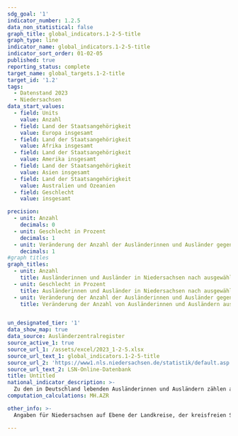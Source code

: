 ```yaml
---
sdg_goal: '1'
indicator_number: 1.2.5
data_non_statistical: false
graph_title: global_indicators.1-2-5-title
graph_type: line
indicator_name: global_indicators.1-2-5-title
indicator_sort_order: 01-02-05
published: true
reporting_status: complete
target_name: global_targets.1-2-title
target_id: '1.2'
tags:
  - Datenstand 2023
  - Niedersachsen
data_start_values:
  - field: Units
    value: Anzahl
  - field: Land der Staatsangehörigkeit
    value: Europa insgesamt
  - field: Land der Staatsangehörigkeit
    value: Afrika insgesamt
  - field: Land der Staatsangehörigkeit
    value: Amerika insgesamt
  - field: Land der Staatsangehörigkeit
    value: Asien insgesamt
  - field: Land der Staatsangehörigkeit
    value: Australien und Ozeanien
  - field: Geschlecht
    value: insgesamt

precision:
  - unit: Anzahl
    decimals: 0
  - unit: Geschlecht in Prozent
    decimals: 1
  - unit: Veränderung der Anzahl der Ausländerinnen und Ausländer gegenüber 2005 in Prozent
    decimals: 1
#graph titles
graph_titles:
  - unit: Anzahl
    title: Ausländerinnen und Ausländer in Niedersachsen nach ausgewählten Staatsangehörigkeiten
  - unit: Geschlecht in Prozent
    title: Ausländerinnen und Ausländer in Niedersachsen nach ausgewählten Staatsangehörigkeiten und Geschlecht
  - unit: Veränderung der Anzahl der Ausländerinnen und Ausländer gegenüber 2005 in Prozent
    title: Veränderung der Anzahl von Ausländerinnen und Ausländern ausgewählter Staatsangehörigkeiten gegenüber 2005 in Prozent


un_designated_tier: '1'
data_show_map: true
data_source: Ausländerzentralregister
source_active_1: true
source_url_1: /assets/excel/2023_1-2-5.xlsx
source_url_text_1: global_indicators.1-2-5-title
source_url_2: 'https://www1.nls.niedersachsen.de/statistik/default.asp'
source_url_text_2: LSN-Online-Datenbank
title: Untitled
national_indicator_description: >-
  Zu den in Deutschland lebenden Ausländerinnen und Ausländern zählen alle Personen, die nicht die deutsche Staatsangehörigkeit besitzen und die sich nicht nur für einen kurzen Zeitraum in Deutschland aufhalten. Die Staatsangehörigkeit ist eine besondere Rechtsbeziehung, die eine Person einem bestimmten Staat zuordnet. In allen anderen Staaten ist diese Person Ausländerin bzw. Ausländer. Personen, die keine Staatsangehörigkeit besitzen, sind staatenlos. Deutsche, die zugleich eine fremde Staatsangehörigkeit besitzen, zählen nicht zur ausländischen Bevölkerung.
computation_calculations: MH.AZR

other_info: >-
  Angaben für Niedersachsen auf Ebene der Landkreise, der kreisfreien Städte und der Landeshauptstadt Hannover sind verfügbar in der <a href="https://www1.nls.niedersachsen.de/statistik/default.asp" target="_blank">LSN-Online Datenbank</a> (Statistische Erhebung > 105 Ausländerzentralregister) sowie bundesweit in der <a href="https://www-genesis.destatis.de/" target="_blank">GENESIS-Online Datenbank</a>. Methodische Erläuterungen finden sich fortlaufend in dem jährlich erscheinenden <a href="https://www.statistik.niedersachsen.de/startseite/veroffentlichungen/statistische_berichte/statistische-berichte-niedersachsen-87713.html" target="_blank">Statistischen Bericht</a> Niedersachsen A I 4, Ausländische Bevölkerung am 31.12. Weitere methodische Erläuterungen und bundesweite Ergebnisse sind zu finden in: <a href="https://www.destatis.de" target="_blank">Statistisches Bundesamt</a>: Fachserie 1 Reihe 2, Ausländische Bevölkerung (erscheint jährlich).

---
```

